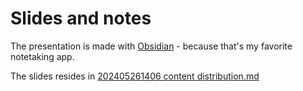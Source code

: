 # Slides and notes

The presentation is made with [Obsidian](https://obsidian.md/) - because that's my favorite
notetaking app.

The slides resides in [202405261406 content distribution.md](https://github.com/iamkristian/sren_dev_case/blob/main/slides/202405261406%20content%20distribution.md)

